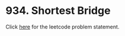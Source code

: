 # 934. Shortest Bridge

Click [here](https://leetcode.com/problems/shortest-bridge/) for the leetcode problem statement.
